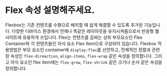 # Flex 속성 설명해주세요.

Flexbox는 기존 컨텐츠를 수평으로 배치할 때 쉽게 해결할 수 있도록 추가된 기능입니다. 다양한 디바이스 환경에서 언제나 똑같은 레이아웃을 유지시켜줌으로서 반응형 웹 사이트에 유용하게 쓰입니다.
Flex는 컨텐츠를 감싸는 상위 부모요소인 Flex Container와 각 컨텐츠들인 자식 요소 Flex Item으로 구성되어 있습니다.
Flexbox 적용방법은 부모 요소인 container에 `display:flex`를 선언하고, 전체적인 정렬과 관련된 속성인 `flex-direaction`, `align-items`, `flex-wrap` 같은 속성을 정의합니다. 그리고 자식 요소인 flex item에는 `flex-grow`, `flex-shrink` 같은 크기나 순서 같은 속성을 정의합니다.
